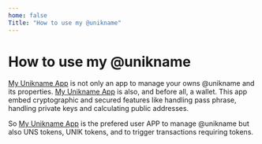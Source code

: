 ```yaml
---
home: false
Title: "How to use my @unikname"
---
```


# How to use my @unikname

[My Unikname App](https://my.unikname.app/) is not only an app to manage your owns @unikname and its properties. [My Unikname App](https://my.unikname.app/) is also, and before all, a wallet. This app embed cryptographic and secured features like handling pass phrase, handling private keys and calculating public addresses. 

So [My Unikname App](https://my.unikname.app/) is the prefered user APP to manage @unikname but also UNS tokens, UNIK tokens, and to trigger transactions requiring tokens.
